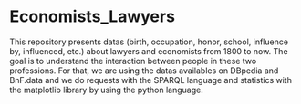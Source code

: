# Economists_Lawyers

This repository presents datas (birth, occupation, honor, school, influence by, influenced, etc.) about lawyers and economists from 1800 to now. The goal is to understand the interaction between people in these two professions. For that, we are using the datas availables on DBpedia and BnF.data and we do requests with the SPARQL language and statistics with the matplotlib library by using the python language.
